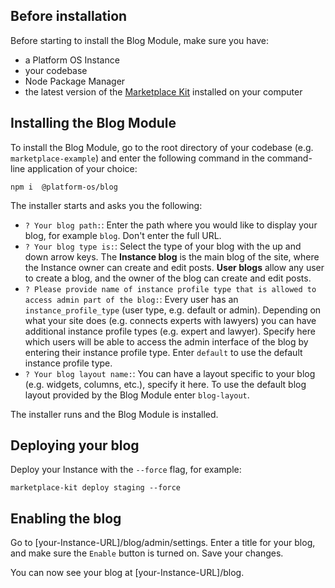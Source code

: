 ## Before installation
Before starting to install the Blog Module, make sure you have: 

* a Platform OS Instance
* your codebase
* Node Package Manager
* the latest version of the [Marketplace Kit](https://github.com/mdyd-dev/marketplace-kit) installed on your computer  

## Installing the Blog Module

To install the Blog Module, go to the root directory of your codebase (e.g. `marketplace-example`) and enter the following command in the command-line application of your choice: 

`npm i  @platform-os/blog`

The installer starts and asks you the following:

* `? Your blog path:`: Enter the path where you would like to display your blog, for example `blog`. Don't enter the full URL. 
* `? Your blog type is:`: Select the type of your blog with the up and down arrow keys. The **Instance blog** is the main blog of the site, where the Instance owner can create and edit posts. **User blogs** allow any user to create a blog, and the owner of the blog can create and edit posts. 
* `? Please provide name of instance profile type that is allowed to access admin part of the blog:`: Every user has an `instance_profile_type` (user type, e.g. default or admin). Depending on what your site does (e.g. connects experts with lawyers) you can have additional instance profile types (e.g. expert and lawyer). Specify here which users will be able to access the admin interface of the blog by entering their instance profile type. Enter `default` to use the default instance profile type. 
* `? Your blog layout name:`: You can have a layout specific to your blog (e.g. widgets, columns, etc.), specify it here. To use the default blog layout provided by the Blog Module enter `blog-layout`. 

The installer runs and the Blog Module is installed. 

## Deploying your blog

Deploy your Instance with the `--force` flag, for example:

`marketplace-kit deploy staging --force`

## Enabling the blog

Go to [your-Instance-URL]/blog/admin/settings. Enter a title for your blog, and make sure the `Enable` button is turned on. Save your changes. 

You can now see your blog at [your-Instance-URL]/blog.
